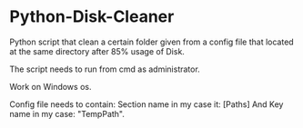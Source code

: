 # Python-Disk-Cleaner

Python script that clean a certain folder given from a config file that located at the same directory after 85% usage of Disk.

The script needs to run from cmd as administrator.

Work on Windows os.

Config file needs to contain:
Section name in my case it: [Paths]
And Key name in my case: "TempPath".
